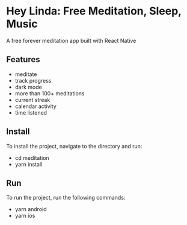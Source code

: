 # Hey Linda: Free Meditation, Sleep, Music

A free forever meditation app built with React Native

## Features

- meditate
- track progress
- dark mode
- more than 100+ meditations
- current streak
- calendar activity
- time listened

## Install

To install the project, navigate to the directory and run:

- cd meditation
- yarn install

## Run

To run the project, run the following commands:

- yarn android
- yarn ios
